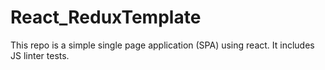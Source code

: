 # React_ReduxTemplate
This repo is a simple single page application (SPA) using react. It includes JS linter tests.
